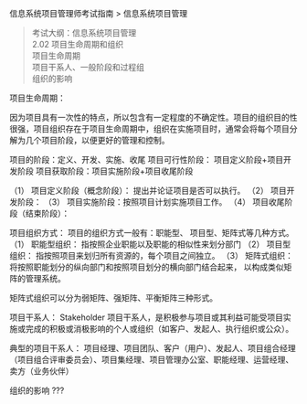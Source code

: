 信息系统项目管理师考试指南 > 信息系统项目管理

> 考试大纲：信息系统项目管理  
> 2.02 项目生命周期和组织  
> 项目生命周期  
> 项目干系人、一般阶段和过程组  
> 组织的影响  


项目生命周期：

因为项目具有一次性的特点，所以包含有一定程度的不确定性。项目的组织目的性很强，项目组织存在于项目生命周期中，组织在实施项目时，通常会将每个项目分解为几个项目阶段，以便更好的管理和控制。


项目的阶段：定义、开发、实施、收尾
项目可行性阶段： 项目定义阶段+项目开发阶段
项目获取阶段：项目实施阶段+项目收尾阶段

（1） 项目定义阶段（概念阶段）： 提出并论证项目是否可以执行。
（2） 项目开发阶段：
（3） 项目实施阶段：按照项目计划实施项目工作。
（4） 项目收尾阶段（结束阶段）： 

项目组织方式：
项目的组织方式一般有：职能型、 项目型、矩阵式等几种方式。
（1） 职能型组织： 指按照企业职能以及职能的相似性来划分部门
（2） 项目型组织： 指按照项目来划归所有资源的，每个项目之间独立。
（3） 矩阵式组织： 将按照职能划分的纵向部门和按照项目划分的横向部门结合起来， 以构成类似矩阵的管理系统。

矩阵式组织可以分为弱矩阵、强矩阵、平衡矩阵三种形式。


项目干系人： Stakeholder 
项目干系人，是积极参与项目或其利益可能受项目实施或完成的积极或消极影响的个人或组织（如客户、发起人、执行组织或公众）。

典型的项目干系人： 项目经理、项目团队、客户（用户）、发起人、项目组合经理（项目组合评审委员会）、项目集经理、项目管理办公室、职能经理、运营经理、卖方（业务伙伴）



组织的影响  ???


